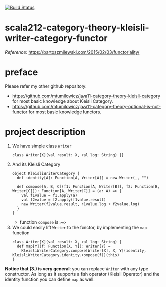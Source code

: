 [![Build Status](https://travis-ci.com/mtumilowicz/scala212-category-theory-kleisli-writer-category-functor.svg?branch=master)](https://travis-ci.com/mtumilowicz/scala212-category-theory-kleisli-writer-category-functor)

# scala212-category-theory-kleisli-writer-category-functor
_Reference_: https://bartoszmilewski.com/2015/02/03/functoriality/  

# preface
Please refer my other github repository: 
* https://github.com/mtumilowicz/java11-category-theory-kleisli-category
for most basic knowledge about Kleisli Category.
* https://github.com/mtumilowicz/java11-category-theory-optional-is-not-functor
for most basic knowledge functors.

# project description
1. We have simple class `Writer`
    ```
    class Writer[X](val result: X, val log: String) {}
    ```
1. And its Kleisli Category
    ```
    object KleisliWriterCategory {
      def identity[A]: Function[A, Writer[A]] = new Writer(_, "")
    
      def compose[A, B, C](f1: Function[A, Writer[B]], f2: Function[B, Writer[C]]): Function[A, Writer[C]] = (a: A) => {
        val f1value = f1.apply(a)
        val f2value = f2.apply(f1value.result)
        new Writer(f2value.result, f1value.log + f2value.log)
      }
    }
    ```
    * function `compose` is `>=>`
1. We could easily lift `Writer` to the functor, by implementing
the `map` function
    ```
    class Writer[X](val result: X, val log: String) {
      def map[Y](f: Function[X, Y]): Writer[Y] = 
        KleisliWriterCategory.compose[Writer[X], X, Y](identity, KleisliWriterCategory.identity.compose(f))(this)
    }
    ```
    
**Notice that (3.) is very general**: you can replace 
`Writer` with any type constructor. As long as it supports a 
fish operator (Kleisli Operator) and the identity function 
you can define `map` as well.